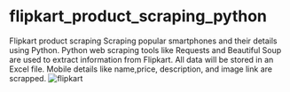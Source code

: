 # flipkart_product_scraping_python
Flipkart product scraping Scraping popular smartphones and their details using Python. Python web scraping tools like Requests and Beautiful Soup are used to extract information from Flipkart. All data will be stored in an Excel file. Mobile details like name,price, description, and image link are scrapped.
![flipkart](https://github.com/Joshi-Hardi/flipkart_product_scraping_python/assets/122033534/4bca8de4-ecda-4c60-ac0f-962d9d6433af)
